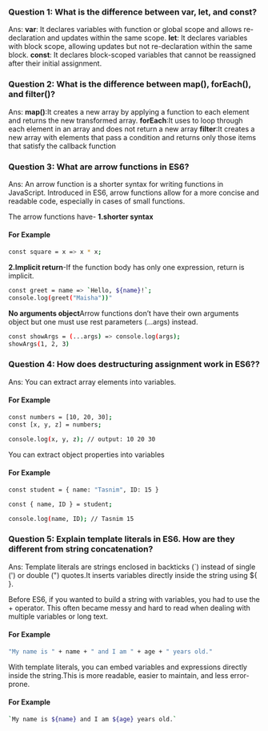 ### Question 1:  What is the difference between var, let, and const?
Ans:
**var**: It declares variables with function or global scope and allows re-declaration and updates within the same scope.
**let**: It declares variables with block scope, allowing updates but not re-declaration within the same block.
**const**: It declares block-scoped variables that cannot be reassigned after their initial assignment.

### Question 2: What is the difference between map(), forEach(), and filter()?
Ans: 
**map()**:It creates a new array by applying a function to each element and returns the new transformed array.
**forEach**:It uses to loop through each element in an array and does not return a new array
**filter**:It creates a new array with elements that pass a condition and returns only those items that satisfy the callback function
### Question 3: What are arrow functions in ES6?
Ans:
An arrow function is a shorter syntax for writing functions in JavaScript. Introduced in ES6, arrow functions allow for a more concise and readable code, especially in cases of small functions.

The arrow functions have-
**1.shorter syntax**
#### For Example ####
```bash
const square = x => x * x; 
```
**2.Implicit return**-If the function body has only one expression, return is implicit.
```bash
const greet = name => `Hello, ${name}!`;
console.log(greet("Maisha"))"
```
**No arguments object**Arrow functions don’t have their own arguments object but one must use rest parameters (...args) instead.
```bash
const showArgs = (...args) => console.log(args);
showArgs(1, 2, 3)
```


### Question 4:  How does destructuring assignment work in ES6??
Ans: You can extract array elements into variables.

#### For Example ####
```bash
const numbers = [10, 20, 30];
const [x, y, z] = numbers;

console.log(x, y, z); // output: 10 20 30

```
You can extract object properties into variables

#### For Example ####
```bash
const student = { name: "Tasnim", ID: 15 }

const { name, ID } = student;

console.log(name, ID); // Tasnim 15

```


### Question 5: Explain template literals in ES6. How are they different from string concatenation?

Ans: Template literals are strings enclosed in backticks (`) instead of single (') or double (") quotes.It inserts variables directly inside the string using ${ }.

Before ES6, if you wanted to build a string with variables, you had to use the + operator. This often became messy and hard to read when dealing with multiple variables or long text.

#### For Example ####
```bash
"My name is " + name + " and I am " + age + " years old."

```

With template literals, you can embed variables and expressions directly inside the string.This is more readable, easier to maintain, and less error-prone.

#### For Example ####
```bash
`My name is ${name} and I am ${age} years old.`

```
